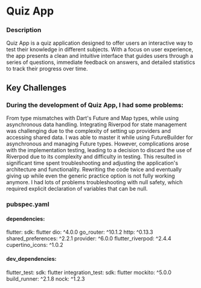 # Quiz App

### Description

Quiz App is a quiz application designed to offer users an interactive way to test their knowledge in different subjects. 
With a focus on user experience, the app presents a clean and intuitive interface that guides users through a series of questions, immediate feedback on answers, and detailed statistics to track their progress over time.

## Key Challenges

### During the development of Quiz App, I had some problems: 

From type mismatches with Dart's Future and Map types, while using asynchronous data handling. Integrating Riverpod for state management was challenging due to the complexity of setting up providers and accessing shared data.
I was able to master it while using FutureBuilder for asynchronous and managing Future types. 
However, complications arose with the implementation testing, leading to a decision to discard the use of Riverpod due to its complexity and difficulty in testing. This resulted in significant time spent troubleshooting and adjusting the application's architecture and functionality. Rewriting the code twice and eventually giving up while even the generic practice option is not fully working anymore. 
I had lots of problems troubleshooting with null safety, which required explicit declaration of variables that can be null. 


### pubspec.yaml

#### dependencies:
  flutter:
    sdk: flutter
  dio: ^4.0.0
  go_router: ^10.1.2
  http: ^0.13.3
  shared_preferences: ^2.2.1
  provider: ^6.0.0
  flutter_riverpod: ^2.4.4
  cupertino_icons: ^1.0.2

#### dev_dependencies:
  flutter_test:
    sdk: flutter
  integration_test:
    sdk: flutter
  mockito: ^5.0.0
  build_runner: ^2.1.8
  nock: ^1.2.3

